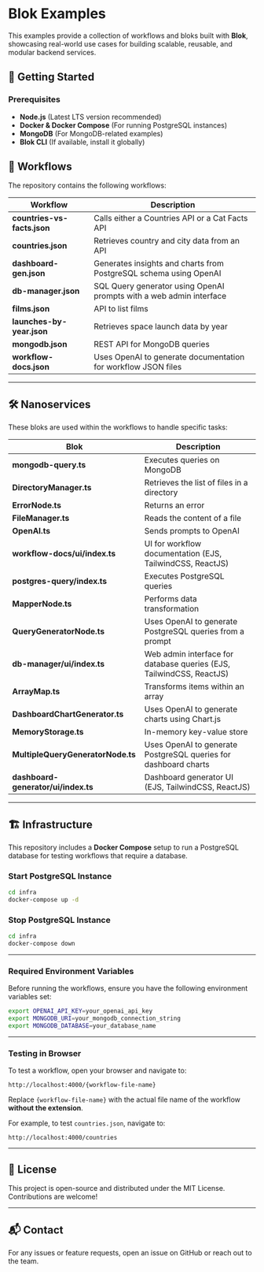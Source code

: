 # Blok Examples

This examples provide a collection of workflows and bloks built with **Blok**, showcasing real-world use cases for building scalable, reusable, and modular backend services.

## 🚀 Getting Started

### Prerequisites
- **Node.js** (Latest LTS version recommended)
- **Docker & Docker Compose** (For running PostgreSQL instances)
- **MongoDB** (For MongoDB-related examples)
- **Blok CLI** (If available, install it globally)

## 📌 Workflows

The repository contains the following workflows:

| Workflow | Description |
|----------|-------------|
| **countries-vs-facts.json** | Calls either a Countries API or a Cat Facts API |
| **countries.json** | Retrieves country and city data from an API |
| **dashboard-gen.json** | Generates insights and charts from PostgreSQL schema using OpenAI |
| **db-manager.json** | SQL Query generator using OpenAI prompts with a web admin interface |
| **films.json** | API to list films |
| **launches-by-year.json** | Retrieves space launch data by year |
| **mongodb.json** | REST API for MongoDB queries |
| **workflow-docs.json** | Uses OpenAI to generate documentation for workflow JSON files |

---

## 🛠 Nanoservices

These bloks are used within the workflows to handle specific tasks:

| Blok | Description |
|------------|-------------|
| **mongodb-query.ts** | Executes queries on MongoDB |
| **DirectoryManager.ts** | Retrieves the list of files in a directory |
| **ErrorNode.ts** | Returns an error |
| **FileManager.ts** | Reads the content of a file |
| **OpenAI.ts** | Sends prompts to OpenAI |
| **workflow-docs/ui/index.ts** | UI for workflow documentation (EJS, TailwindCSS, ReactJS) |
| **postgres-query/index.ts** | Executes PostgreSQL queries |
| **MapperNode.ts** | Performs data transformation |
| **QueryGeneratorNode.ts** | Uses OpenAI to generate PostgreSQL queries from a prompt |
| **db-manager/ui/index.ts** | Web admin interface for database queries (EJS, TailwindCSS, ReactJS) |
| **ArrayMap.ts** | Transforms items within an array |
| **DashboardChartGenerator.ts** | Uses OpenAI to generate charts using Chart.js |
| **MemoryStorage.ts** | In-memory key-value store |
| **MultipleQueryGeneratorNode.ts** | Uses OpenAI to generate PostgreSQL queries for dashboard charts |
| **dashboard-generator/ui/index.ts** | Dashboard generator UI (EJS, TailwindCSS, ReactJS) |

---

## 🏗 Infrastructure

This repository includes a **Docker Compose** setup to run a PostgreSQL database for testing workflows that require a database.

### Start PostgreSQL Instance
```sh
cd infra
docker-compose up -d
```

### Stop PostgreSQL Instance
```sh
cd infra
docker-compose down
```

---

### Required Environment Variables
Before running the workflows, ensure you have the following environment variables set:
```sh
export OPENAI_API_KEY=your_openai_api_key
export MONGODB_URI=your_mongodb_connection_string
export MONGODB_DATABASE=your_database_name
```

---

### Testing in Browser
To test a workflow, open your browser and navigate to:
```
http://localhost:4000/{workflow-file-name}
```
Replace `{workflow-file-name}` with the actual file name of the workflow **without the extension**.

For example, to test `countries.json`, navigate to:
```
http://localhost:4000/countries
```

---

## 📄 License
This project is open-source and distributed under the MIT License. Contributions are welcome!

---

## 📬 Contact
For any issues or feature requests, open an issue on GitHub or reach out to the team.
